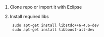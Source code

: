 1. Clone repo or import it with Eclipse
2. Install required libs
	
		sudo apt-get install libstdc++6-4.6-dev
		sudo apt-get install libboost-all-dev

